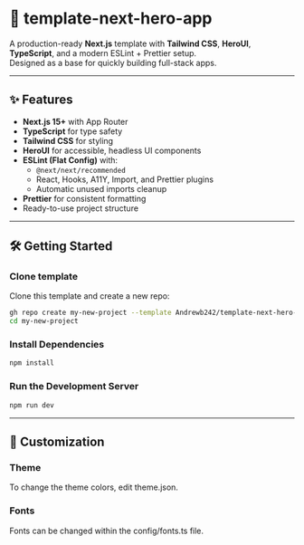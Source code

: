 # 🚀 template-next-hero-app

A production-ready **Next.js** template with **Tailwind CSS**, **HeroUI**, **TypeScript**, and a modern ESLint + Prettier setup.  
Designed as a base for quickly building full-stack apps.

---

## ✨ Features

- **Next.js 15+** with App Router
- **TypeScript** for type safety
- **Tailwind CSS** for styling
- **HeroUI** for accessible, headless UI components
- **ESLint (Flat Config)** with:
  - `@next/next/recommended`
  - React, Hooks, A11Y, Import, and Prettier plugins
  - Automatic unused imports cleanup
- **Prettier** for consistent formatting
- Ready-to-use project structure

---

## 🛠️ Getting Started

### Clone template

Clone this template and create a new repo:

```bash
gh repo create my-new-project --template Andrewb242/template-next-hero-app --public --clone
cd my-new-project
```

### Install Dependencies

```bash
npm install
```

### Run the Development Server

```bash
npm run dev
```

---

## 🎨 Customization

### Theme

To change the theme colors, edit theme.json.

### Fonts

Fonts can be changed within the config/fonts.ts file.

